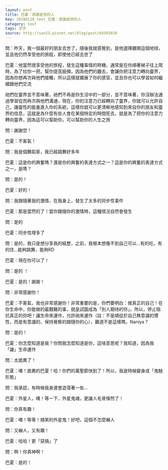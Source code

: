 ```yaml
---
layout: post
title: 巴夏：感謝逝世的人
key: 20180110_text_巴夏：感謝逝世的人
category: text
tags: 文字
source: http://san23.pixnet.net/blog/post/64503010
---
```



問：昨天，我一個最好的朋友去世了，隨後我就感覺到，是他選擇離開這個地球，並且他仍然享受他的旅程，即使他已經去世了

巴夏：他當然很享受他的旅程，發生這種事情的時機，通常是在你順著梯子往上爬時，為了拉你一把，幫你提高振頻，因為他們的離去，會讓你把注意力轉向靈界，因為你想再次與他們接觸，所以這樣就擴展了你的感官，並且你也可以學習如何繼續跟他們交流

祂們在靈界並不意味著，祂們不再是你生活中的一部分，並不意味著，你沒辦法通過學習從而再次與他們溝通，現在，你的注意力已經轉向了靈界，你就可以允許自己，讓靈性的能量進入你的系統，這樣你就可以更清晰地感知到來自你的朋友和靈界的信息，這就是為什麼有些人會在某個特定的時間死去，就是為了把你的注意力轉向靈界，因為這可以幫助你，可以幫助你的人生之旅

問：謝謝您！

巴夏：不客氣！

問：我是個舞蹈家，我已經跳舞好多年

巴夏：這是你的興奮嗎？還是你的興奮的表達方式之一？這是你的興奮的表達方式之一，是嗎？

問：是的！

巴夏：好的！

問：我跟隨著我的激情，在我身上，發生了太多的同步性事件

巴夏：那是當然的了！當你跟隨你的激情時，這種情況自然會發生

問：是的

巴夏：同步性增多了

問：是的，我只是想分享我的經歷，之前，我根本想像不到自己可以…有的吃，有的住…能夠跳舞，能夠RD

巴夏：現在你可以了！

問：是的 ！

巴夏：是的！謝謝！

問：非常感謝你！

巴夏：不客氣，我也非常感謝你！非常重要的是，你們要明白：做真正的自己！在你生命中，你能做的最艱難的事，就是試圖成為「別人期待的你」，所以，停止阻抗真正的你吧！讓生命來運作，允許祂來運作（註：不是順從於自己無意識的慣性，而是有意識的、保持覺察的跟隨你的心），難道不是這樣嗎，Naniya？

問：是的！

巴夏：你怎麼知道是我？你問我怎麼知道是你，這啥意思呢？我知道，因為我「讓」生命運作

問：太詭異了！

巴夏：噢！詭異的巴夏！哈！你們的萬聖節快到了！所以，我是時候變身成「鬼魅形態」

問：我承認，有時候我身邊會遊蕩著一些…

巴夏：外星人，噢！等一下，外星鬼魂，更讓人毛骨悚然了！

問：你真有趣！

巴夏：噢！等等！搞笑的外星鬼！好吧，這個不怎麼嚇人

問：又嚇人，又有趣！

巴夏：哈哈！更「惡搞」了

問：啊！你真神啊！

巴夏：是的！
